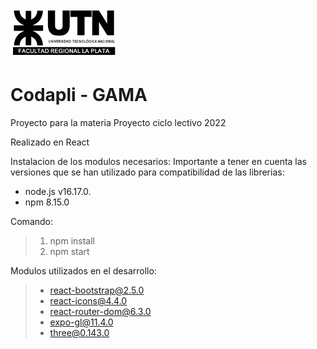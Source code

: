 ![UTN FRLP](/assets/images/logo-frlp-escalado.png)
# Codapli - GAMA
Proyecto para la materia Proyecto
ciclo lectivo 2022

Realizado en React

Instalacion de los modulos necesarios:
Importante a tener en cuenta las versiones que se han utilizado para compatibilidad de las librerias:
 - node.js v16.17.0.
 - npm 8.15.0

Comando:

> 1. npm install
> 2. npm start

Modulos utilizados en el desarrollo:

> * react-bootstrap@2.5.0
> * react-icons@4.4.0
> * react-router-dom@6.3.0
> * expo-gl@11.4.0
> * three@0.143.0
